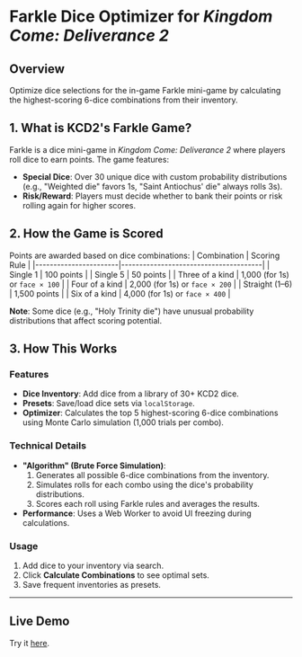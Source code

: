 # Farkle Dice Optimizer for *Kingdom Come: Deliverance 2*

## Overview
Optimize dice selections for the in-game Farkle mini-game by calculating the highest-scoring 6-dice combinations from their inventory.

## 1. What is KCD2's Farkle Game?
Farkle is a dice mini-game in *Kingdom Come: Deliverance 2* where players roll dice to earn points. The game features:
- **Special Dice**: Over 30 unique dice with custom probability distributions (e.g., "Weighted die" favors 1s, "Saint Antiochus' die" always rolls 3s).
- **Risk/Reward**: Players must decide whether to bank their points or risk rolling again for higher scores.

## 2. How the Game is Scored
Points are awarded based on dice combinations:
| Combination           | Scoring Rule                          |
|-----------------------|---------------------------------------|
| Single 1              | 100 points                            |
| Single 5              | 50 points                             |
| Three of a kind       | 1,000 (for 1s) or `face × 100`       |
| Four of a kind        | 2,000 (for 1s) or `face × 200`       |
| Straight (1–6)        | 1,500 points                          |
| Six of a kind         | 4,000 (for 1s) or `face × 400`       |

**Note**: Some dice (e.g., "Holy Trinity die") have unusual probability distributions that affect scoring potential.


## 3. How This Works
### Features
- **Dice Inventory**: Add dice from a library of 30+ KCD2 dice.
- **Presets**: Save/load dice sets via `localStorage`.
- **Optimizer**: Calculates the top 5 highest-scoring 6-dice combinations using Monte Carlo simulation (1,000 trials per combo).

### Technical Details
- **"Algorithm" (Brute Force Simulation)**:  
  1. Generates all possible 6-dice combinations from the inventory.  
  2. Simulates rolls for each combo using the dice's probability distributions.  
  3. Scores each roll using Farkle rules and averages the results.  
- **Performance**: Uses a Web Worker to avoid UI freezing during calculations.  

### Usage
1. Add dice to your inventory via search.  
2. Click **Calculate Combinations** to see optimal sets.  
3. Save frequent inventories as presets.  

---

## Live Demo
Try it [here](https://rijvirajib.github.io/kcd2farkleoptimizer/).